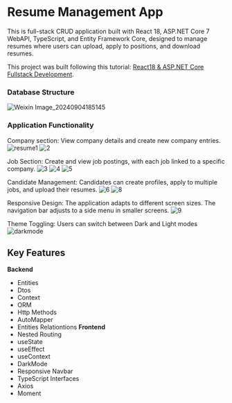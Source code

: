 # Resume Management App  

This is  full-stack CRUD application built with React 18, ASP.NET Core 7 WebAPI, TypeScript, and Entity Framework Core, designed to manage resumes where users can upload, apply to positions, and download resumes. 

This project was built following this tutorial: [React18 & ASP.NET Core Fullstack Development]([url](https://www.youtube.com/watch?v=AiwzQMupPsU)).

### Database Structure
 ![Weixin Image_20240904185145](https://github.com/user-attachments/assets/534bbd42-57e6-453f-9ba4-cbc42916f5c8)

### Application Functionality
Company section: 
View company details and create new company entries.
![resume1](https://github.com/user-attachments/assets/5fe04a0c-07d5-423c-ba4e-7e14fdeaf8b0)
![2](https://github.com/user-attachments/assets/9976b17c-c741-4501-a9e0-99aab554bc42)

Job Section:
Create and view job postings, with each job linked to a specific company.
![3](https://github.com/user-attachments/assets/f96efeef-94f0-4ffc-b0c4-c98bdb62cf53)
![4](https://github.com/user-attachments/assets/c86ea062-d0f3-48bd-a97d-4df90b426312)
![5](https://github.com/user-attachments/assets/3d1ecd0e-c43c-496a-813a-dd52852306bc)

Candidate Management: 
Candidates can create profiles, apply to multiple jobs, and upload their resumes.
![6](https://github.com/user-attachments/assets/4020c92b-7fc3-481a-bd2d-7cfcf02532ae)
![8](https://github.com/user-attachments/assets/42d00488-58dd-4d8b-a30c-d6817a6ef287)
 
Responsive Design: 
The application  adapts to different screen sizes. The navigation bar adjusts to a side menu in smaller screens.
![9](https://github.com/user-attachments/assets/1accc84b-46f7-485c-9586-0875ea4dc332)

Theme Toggling: Users can switch between Dark and Light modes
![darkmode](https://github.com/user-attachments/assets/89e7b6b2-934a-4fdc-b3a7-ad33f7d2d4fb)

## Key Features
**Backend**
- Entities
- Dtos
- Context
- ORM
- Http Methods
- AutoMapper
- Entities Relationtions 
**Frontend**
- Nested Routing
- useState
- useEffect
- useContext
- DarkMode
- Responsive Navbar
- TypeScript Interfaces
- Axios  
- Moment
 
